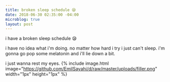 ```yaml
---
title: broken sleep schedule 😪
date: 2018-06-30 02:35:00 -04:00
microblog: true
layout: post
---
```

i have a broken sleep schedule 😪


i have no idea what i'm doing. no matter how hard i try i just can't sleep. i'm gonna go pop some melatonin and i'll lie down a bit.


i just wanna rest my eyes.
{% include image.html image="https://github.com/EmilSayahi/d/raw/master/uploads/filler.png" width="1px" height="1px" %}
